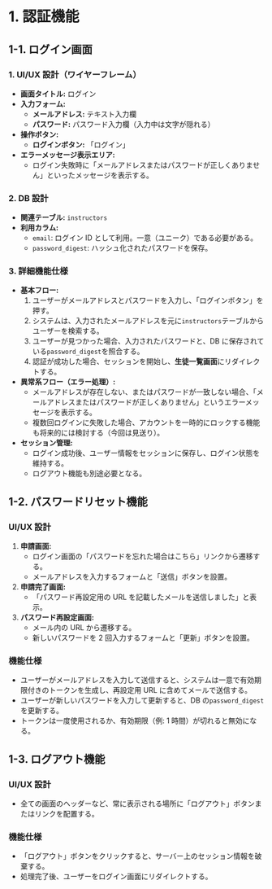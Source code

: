 # 1. 認証機能

## 1-1. ログイン画面

### 1. UI/UX 設計（ワイヤーフレーム）

- **画面タイトル:** ログイン
- **入力フォーム:**
  - **メールアドレス:** テキスト入力欄
  - **パスワード:** パスワード入力欄（入力中は文字が隠れる）
- **操作ボタン:**
  - **ログインボタン:** 「ログイン」
- **エラーメッセージ表示エリア:**
  - ログイン失敗時に「メールアドレスまたはパスワードが正しくありません」といったメッセージを表示する。

### 2. DB 設計

- **関連テーブル:** `instructors`
- **利用カラム:**
  - `email`: ログイン ID として利用。一意（ユニーク）である必要がある。
  - `password_digest`: ハッシュ化されたパスワードを保存。

### 3. 詳細機能仕様

- **基本フロー:**
  1. ユーザーがメールアドレスとパスワードを入力し、「ログインボタン」を押す。
  2. システムは、入力されたメールアドレスを元に`instructors`テーブルからユーザーを検索する。
  3. ユーザーが見つかった場合、入力されたパスワードと、DB に保存されている`password_digest`を照合する。
  4. 認証が成功した場合、セッションを開始し、**生徒一覧画面**にリダイレクトする。
- **異常系フロー（エラー処理）:**
  - メールアドレスが存在しない、またはパスワードが一致しない場合、「メールアドレスまたはパスワードが正しくありません」というエラーメッセージを表示する。
  - 複数回ログインに失敗した場合、アカウントを一時的にロックする機能も将来的には検討する（今回は見送り）。
- **セッション管理:**
  - ログイン成功後、ユーザー情報をセッションに保存し、ログイン状態を維持する。
  - ログアウト機能も別途必要となる。

## 1-2. パスワードリセット機能

### UI/UX 設計

1. **申請画面:**
   - ログイン画面の「パスワードを忘れた場合はこちら」リンクから遷移する。
   - メールアドレスを入力するフォームと「送信」ボタンを設置。
2. **申請完了画面:**
   - 「パスワード再設定用の URL を記載したメールを送信しました」と表示。
3. **パスワード再設定画面:**
   - メール内の URL から遷移する。
   - 新しいパスワードを 2 回入力するフォームと「更新」ボタンを設置。

### 機能仕様

- ユーザーがメールアドレスを入力して送信すると、システムは一意で有効期限付きのトークンを生成し、再設定用 URL に含めてメールで送信する。
- ユーザーが新しいパスワードを入力して更新すると、DB の`password_digest`を更新する。
- トークンは一度使用されるか、有効期限（例: 1 時間）が切れると無効になる。

## 1-3. ログアウト機能

### UI/UX 設計

- 全ての画面のヘッダーなど、常に表示される場所に「ログアウト」ボタンまたはリンクを配置する。

### 機能仕様

- 「ログアウト」ボタンをクリックすると、サーバー上のセッション情報を破棄する。
- 処理完了後、ユーザーをログイン画面にリダイレクトする。
